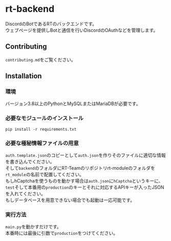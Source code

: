 # rt-backend
DiscordのBotであるRTのバックエンドです。  
ウェブページを提供しBotと通信を行いDiscordのOAuthなどを管理します。

## Contributing
`contributing.md`をご覧ください。

## Installation
### 環境
バージョン3.8以上のPythonとMySQLまたはMariaDBが必要です。
### 必要なモジュールのインストール
`pip install -r requirements.txt`
### 必要な極秘情報ファイルの用意
`auth.template.json`のコピーとして`auth.json`を作りそのファイルに適切な情報を書き込んでください。  
そして`backend`のフォルダにRT-Teamのリポジトリrt-moduleのフォルダを`rt_module`の名前で配置してください。  
もしhCaptchaを使うものを動かす場合は`auth.json`に`hCaptcha`というキーに、`test`そして本番用の`production`のキーとそれに対応するAPIキーが入ったJSONを入れてください。  
もしデータベースを用意できない場合でも起動は一応可能です。
### 実行方法
`main.py`を動かすだけです。  
本番時には最後に引数で`production`をつけてください。